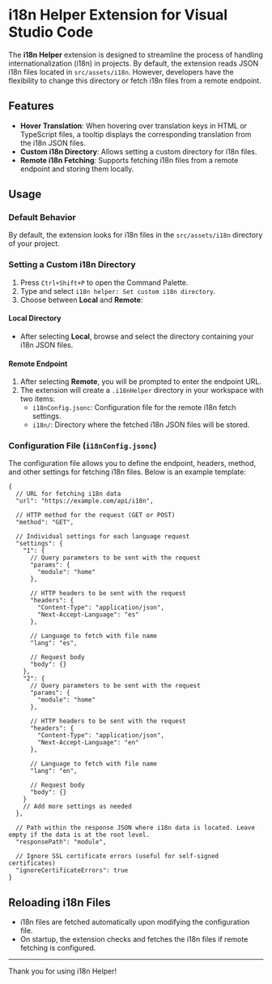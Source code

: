 # i18n Helper Extension for Visual Studio Code

The **i18n Helper** extension is designed to streamline the process of handling internationalization (i18n) in projects. By default, the extension reads JSON i18n files located in `src/assets/i18n`. However, developers have the flexibility to change this directory or fetch i18n files from a remote endpoint.

## Features

- **Hover Translation**: When hovering over translation keys in HTML or TypeScript files, a tooltip displays the corresponding translation from the i18n JSON files.
- **Custom i18n Directory**: Allows setting a custom directory for i18n files.
- **Remote i18n Fetching**: Supports fetching i18n files from a remote endpoint and storing them locally.

## Usage

### Default Behavior

By default, the extension looks for i18n files in the `src/assets/i18n` directory of your project.

### Setting a Custom i18n Directory

1. Press `Ctrl+Shift+P` to open the Command Palette.
2. Type and select `i18n helper: Set custom i18n directory`.
3. Choose between **Local** and **Remote**:

#### Local Directory

- After selecting **Local**, browse and select the directory containing your i18n JSON files.

#### Remote Endpoint

1. After selecting **Remote**, you will be prompted to enter the endpoint URL.
2. The extension will create a `.i18nHelper` directory in your workspace with two items:
   - `i18nConfig.jsonc`: Configuration file for the remote i18n fetch settings.
   - `i18n/`: Directory where the fetched i18n JSON files will be stored.

### Configuration File (`i18nConfig.jsonc`)

The configuration file allows you to define the endpoint, headers, method, and other settings for fetching i18n files. Below is an example template:

```jsonc
{
  // URL for fetching i18n data
  "url": "https://example.com/api/i18n",

  // HTTP method for the request (GET or POST)
  "method": "GET",

  // Individual settings for each language request
  "settings": {
    "1": {
      // Query parameters to be sent with the request
      "params": {
        "module": "home"
      },

      // HTTP headers to be sent with the request
      "headers": {
        "Content-Type": "application/json",
        "Next-Accept-Language": "es"
      },

      // Language to fetch with file name
      "lang": "es",

      // Request body
      "body": {}
    },
    "2": {
      // Query parameters to be sent with the request
      "params": {
        "module": "home"
      },

      // HTTP headers to be sent with the request
      "headers": {
        "Content-Type": "application/json",
        "Next-Accept-Language": "en"
      },

      // Language to fetch with file name
      "lang": "en",

      // Request body
      "body": {}
    }
    // Add more settings as needed
  },
  
  // Path within the response JSON where i18n data is located. Leave empty if the data is at the root level.
  "responsePath": "module",
  
  // Ignore SSL certificate errors (useful for self-signed certificates)
  "ignoreCertificateErrors": true
}
```
## Reloading i18n Files

- i18n files are fetched automatically upon modifying the configuration file.
- On startup, the extension checks and fetches the i18n files if remote fetching is configured.
  
---
Thank you for using i18n Helper!
